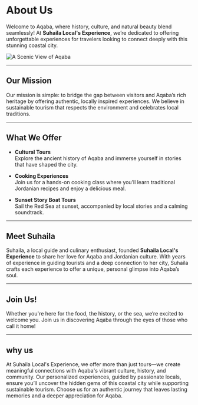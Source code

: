 # About Us

Welcome to Aqaba, where history, culture, and natural beauty blend seamlessly! At **Suhaila Local's Experience**, we’re dedicated to offering unforgettable experiences for travelers looking to connect deeply with this stunning coastal city.

![A Scenic View of Aqaba](#)

---

## Our Mission

Our mission is simple: to bridge the gap between visitors and Aqaba’s rich heritage by offering authentic, locally inspired experiences. We believe in sustainable tourism that respects the environment and celebrates local traditions.

---

## What We Offer

- **Cultural Tours**  
  Explore the ancient history of Aqaba and immerse yourself in stories that have shaped the city.

- **Cooking Experiences**  
  Join us for a hands-on cooking class where you’ll learn traditional Jordanian recipes and enjoy a delicious meal.

- **Sunset Story Boat Tours**  
  Sail the Red Sea at sunset, accompanied by local stories and a calming soundtrack.

---

## Meet Suhaila

Suhaila, a local guide and culinary enthusiast, founded **Suhaila Local's Experience** to share her love for Aqaba and Jordanian culture. With years of experience in guiding tourists and a deep connection to her city, Suhaila crafts each experience to offer a unique, personal glimpse into Aqaba’s soul.

---

## Join Us!

Whether you're here for the food, the history, or the sea, we’re excited to welcome you. Join us in discovering Aqaba through the eyes of those who call it home!

---

## why us

At Suhaila Local's Experience, we offer more than just tours—we create meaningful connections with Aqaba's vibrant culture, history, and community. Our personalized experiences, guided by passionate locals, ensure you’ll uncover the hidden gems of this coastal city while supporting sustainable tourism. Choose us for an authentic journey that leaves lasting memories and a deeper appreciation for Aqaba.
